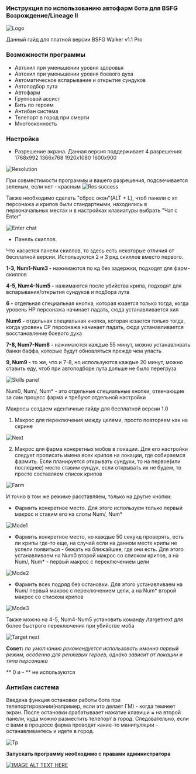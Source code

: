 ### Инструкция по использованию автофарм бота для BSFG Возрождение/Lineage II

![Logo](https://raw.githubusercontent.com/BSFG/BSFG-Walker/master/walker%20pro.png)

Данный гайд для платной версии BSFG Walker v1.1 Pro

### Возможности программы
* Автохил при уменьшении уровня здоровья
* Автохил при уменьшении уровня боевого духа
* Автоматическое вспарывание и открытие сундуков
* Автоподбор лута
* Автофарм
* Групповой ассист
* Бить по героям
* Антибан система
* Телепорт в город при смерти
* Многооконность

### Настройка
* Разрешение экрана. Данная версия поддерживает 4 разрешения:
1768х992
1366х768
1920x1080
1600x900

![Resolution](https://github.com/BSFG/BSFG-Walker/blob/master/images/resolution.jpg)

При совместимости программы и вашего разрешения, подсвечивается зеленым, если нет - красным
![Res success](https://raw.githubusercontent.com/BSFG/BSFG-Walker/master/images/resol.PNG)

Также необходимо сделать "сброс окон"(ALT + L), чтоб панели с хп персонажа и крипов были стандартными, находились в первоначальных местах и в настройках клавиатуры выбрать "Чат с Enter"



![Enter chat](https://github.com/BSFG/BSFG-Walker/blob/master/images/enter%20chat.PNG)


* Панель скиллов.

Что касается панели скиллов, то здесь есть некоторые отличия от бесплатной версии. Используются 2 и 3 ряд скиллов вместо первого.

**1-3, Num1-Num3 -** нажимаются по кд без задержки, подходят для фарм-скиллов

**4-5, Num4-Num5 -** нажимаются после убийства крипа, подходят для вспарывания/открытия сундуков и подбора лута

**6 -** отдельная специальная кнопка, которая юзается только тогда, когда уровень HP персонажа начинает падать, сюда устанавливается хил

**Num6 -** отдельная специальная кнопка, которая юзается только тогда, когда уровень CP персонажа начинает падать, сюда устанавливается восстановление боевого духа

**7-8, Num7-Num8 -** нажимаются каждые 55 минут, можно устанавливать банки баффа, которые будут обновляться прежде чем упасть

**9, Num9 -** то же, что и 7-8, но используются каждые 20 минут, можно ставить еду, чтоб при автоподборе лута дольше не было перегруза

![Skills panel](https://raw.githubusercontent.com/BSFG/BSFG-Walker/master/images/skills%20panel%201.1%20pro.PNG)

Num0, Num/, Num* -  это отдельные специальные кнопки, отвечающие за сам процесс фарма и требуют отдельной настройки

Макросы создаем идентичные гайду для бесплатной версии 1.0

1. Макрос для переключения между целями, просто повторяем как на скрине

![Next](https://github.com/BSFG/BSFG-Walker/blob/master/images/next.jpg)

2. Макрос для фарма конкретных мобов в локации. Для его настройки следует прописать имена всех крипов на локации, где собираемся фармить. Если планируется открывать сундуки, то на первое(или последнее) место ставим сундук, если открывать их не будем, то просто составляем список крипов

![Farm](https://github.com/BSFG/BSFG-Walker/blob/master/images/farm.jpg)

И точно в том же режиме расставляем, только на другие кнопки:
* Фармить конкретное место. Для этого используем только первый макрос и ставим его на слоты Num/, Num*

![Mode1](https://github.com/BSFG/BSFG-Walker/blob/master/images/mode1.jpg)

* Фармить конкретное место, но каждые 50 секунд проверять, есть ли крипы где-то еще, на случай если на данном месте крипы не успели появиться - бежать на ближайшее, где они есть. Для этого устанавливаем на Num0 второй макрос со списком крипов, а на Num/, Num* - первый макрос с переключением цели

![Mode2](https://github.com/BSFG/BSFG-Walker/blob/master/images/mode2.jpg)

* Фармить всех подряд без остановки. Для этого устанавливаем на Num/ первый макрос с переключением цели, а на Num* второй макрос со списком крипов

![Mode3](https://github.com/BSFG/BSFG-Walker/blob/master/images/mode3.jpg)


Также можно на 4-5, Num4-Num5 установить команду /targetnext для более быстрого переключения при убийстве моба

![Target next](https://raw.githubusercontent.com/BSFG/BSFG-Walker/master/images/target%20next.PNG)

**Совет:** _по умолчанию рекомендуется использовать именно первый режим, особенно для ренжевых героев, однако зависит от локации и типа персонажа_


** 0 и - ** не используются

### Антибан система

Введена функция остановки работы бота при телепортировании(например, если это делает ГМ) - когда темнеет экран. После остановки срабатываает нажатие клавиши **=** на второй панели, куда можно разместить телепорт в город. Следовательно, если с вами в процессе фарма проводят какие-то манипуляции - останавливаетесь и идете в город.

![Tp](https://raw.githubusercontent.com/BSFG/BSFG-Walker/master/images/tp.PNG)


**Запускать программу необходимо с правами администратора**

[![IMAGE ALT TEXT HERE](https://img.youtube.com/vi/-2vHtfPp4dw/0.jpg)](https://www.youtube.com/watch?v=-2vHtfPp4dw)
